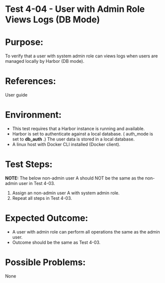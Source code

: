Test 4-04 - User with Admin Role Views Logs (DB Mode)
=======

# Purpose:

To verify that a user with system admin role can views logs when users are managed locally by Harbor (DB mode).

# References:
User guide

# Environment:
* This test requires that a Harbor instance is running and available.
* Harbor is set to authenticate against a local database. ( auth_mode is set to **db_auth** .) The user data is stored in a local database.
* A linux host with Docker CLI installed (Docker client).

# Test Steps:

**NOTE:** The below non-admin user A should NOT be the same as the non-admin user in Test 4-03.

1. Assign an non-admin user A with system admin role. 
2. Repeat all steps in Test 4-03.


# Expected Outcome:

* A user with admin role can perform all operations the same as the admin user. 
* Outcome should be the same as Test 4-03.

# Possible Problems:
None